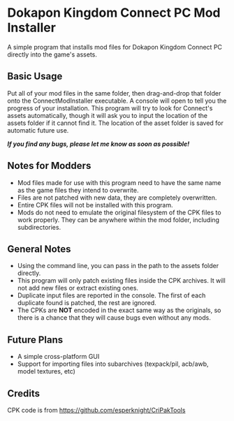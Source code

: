 # Dokapon Kingdom Connect PC Mod Installer
A simple program that installs mod files for Dokapon Kingdom Connect PC directly into the game's assets.

## Basic Usage
Put all of your mod files in the same folder, then drag-and-drop that folder onto the ConnectModInstaller executable.
A console will open to tell you the progress of your installation.
This program will try to look for Connect's assets automatically, though it will ask you to input the location of the assets folder if it cannot find it.
The location of the asset folder is saved for automatic future use.

***If you find any bugs, please let me know as soon as possible!***

## Notes for Modders
 - Mod files made for use with this program need to have the same name as the game files they intend to overwrite.
 - Files are not patched with new data, they are completely overwritten.
 - Entire CPK files will not be installed with this program.
 - Mods do not need to emulate the original filesystem of the CPK files to work properly. They can be anywhere within the mod folder, including subdirectories.

## General Notes
 - Using the command line, you can pass in the path to the assets folder directly.
 - This program will only patch existing files inside the CPK archives. It will not add new files or extract existing ones.
 - Duplicate input files are reported in the console. The first of each duplicate found is patched, the rest are ignored.
 - The CPKs are **NOT** encoded in the exact same way as the originals, so there is a chance that they will cause bugs even without any mods.

## Future Plans
 - A simple cross-platform GUI
 - Support for importing files into subarchives (texpack/pil, acb/awb, model textures, etc)

## Credits
CPK code is from https://github.com/esperknight/CriPakTools
